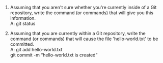 1. Assuming that you aren't sure whether you're currently inside of a Git repository, write the command (or commands) that will give you this information.  
A:  git status

2. Assuming that you are currently within a Git repository, write the command (or commands) that will cause the file 'hello-world.txt' to be committed.  
A: git add hello-world.txt  
git commit -m “hello-world.txt is created”